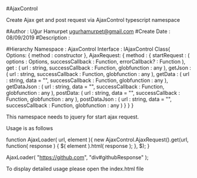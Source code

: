 #AjaxControl

Create Ajax get and post request via AjaxControl typescript namespace

#Author : Uğur Hamurpet ugurhamurpet@gmail.com
#Create Date : 08/09/2019
#Description : 

#Hierarchy
  Namespace : AjaxControl
  Interface : IAjaxControl
  Class{
    Options: {
      method : constructor
    },
    AjaxRequest: {
      method : {
        startRequest : ( options : Options, successCallback : Function, errorCallback? : Function ),
        get : ( url : string, successCallback : Function, globfunction : any ),
        getJson : ( url : string, successCallback : Function, globfunction : any ),
        getData : ( url : string, data = "", successCallback : Function, globfunction : any ),
        getDataJson : ( url : string, data = "", successCallback : Function, globfunction : any ),
        postData: ( url : string, data = "", successCallback : Function, globfunction : any ),
        postDataJson : ( url : string, data = "", successCallback : Function, globfunction : any )
      }
    }
   }

This namespace needs to jquery for start ajax request.

Usage is as follows

function AjaxLoader( url, element ){
  new AjaxControl.AjaxRequest().get(url, function( response ) {
      $( element ).html( response );
  }, $);
}

AjaxLoader( "https://github.com", "div#githubResponse" );

To display detailed usage please open the index.html file
